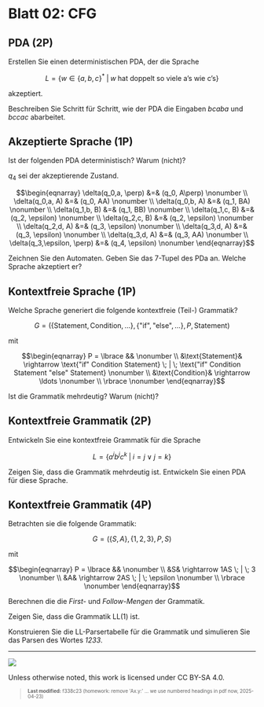 # Blatt 02: CFG

## PDA (2P)

Erstellen Sie einen deterministischen PDA, der die Sprache

``` math
L = \lbrace w \in \lbrace a, b, c \rbrace^* \; | \; w \; \text{hat doppelt so viele a's wie c's} \rbrace
```

akzeptiert.

Beschreiben Sie Schritt für Schritt, wie der PDA die Eingaben *bcaba*
und *bccac* abarbeitet.

## Akzeptierte Sprache (1P)

Ist der folgenden PDA deterministisch? Warum (nicht)?

$`q_4`$ sei der akzeptierende Zustand.

``` math
\begin{eqnarray}
\delta(q_0,a, \perp) &=& (q_0, A\perp)           \nonumber \\
\delta(q_0,a, A) &=& (q_0, AA)                   \nonumber \\
\delta(q_0,b, A) &=& (q_1, BA)                   \nonumber \\
\delta(q_1,b, B) &=& (q_1, BB)                   \nonumber \\
\delta(q_1,c, B) &=& (q_2, \epsilon)             \nonumber \\
\delta(q_2,c, B) &=& (q_2, \epsilon)             \nonumber \\
\delta(q_2,d, A) &=& (q_3, \epsilon)             \nonumber \\
\delta(q_3,d, A) &=& (q_3, \epsilon)             \nonumber \\
\delta(q_3,d, A) &=& (q_3, AA)                   \nonumber \\
\delta(q_3,\epsilon, \perp) &=& (q_4, \epsilon)  \nonumber
\end{eqnarray}
```

Zeichnen Sie den Automaten. Geben Sie das 7-Tupel des PDa an. Welche
Sprache akzeptiert er?

## Kontextfreie Sprache (1P)

Welche Sprache generiert die folgende kontextfreie (Teil-) Grammatik?

``` math
G = (\lbrace \text{Statement}, \text{Condition}, \ldots \rbrace, \lbrace \text{"if"}, \text{"else"}, \ldots \rbrace, P, \text{Statement})
```

mit

``` math
\begin{eqnarray}
P = \lbrace &&                                                                                                           \nonumber \\
&\text{Statement}& \rightarrow \text{"if" Condition Statement} \; | \; \text{"if" Condition Statement "else" Statement}  \nonumber \\
&\text{Condition}& \rightarrow \ldots                                                                                    \nonumber \\
\rbrace                                                                                                                  \nonumber
\end{eqnarray}
```

Ist die Grammatik mehrdeutig? Warum (nicht)?

## Kontextfreie Grammatik (2P)

Entwickeln Sie eine kontextfreie Grammatik für die Sprache

``` math
L = \lbrace a^ib^jc^k \; | \; i = j \lor j = k \rbrace
```

Zeigen Sie, dass die Grammatik mehrdeutig ist. Entwickeln Sie einen PDA
für diese Sprache.

## Kontextfreie Grammatik (4P)

Betrachten sie die folgende Grammatik:

``` math
G = (\lbrace S, A \rbrace, \lbrace 1, 2, 3 \rbrace, P, S)
```

mit

``` math
\begin{eqnarray}
P = \lbrace &&                        \nonumber \\
&S& \rightarrow 1AS \; | \; 3         \nonumber \\
&A& \rightarrow 2AS \; | \; \epsilon  \nonumber \\
\rbrace                               \nonumber
\end{eqnarray}
```

Berechnen die die *First-* und *Follow-Mengen* der Grammatik.

Zeigen Sie, dass die Grammatik LL(1) ist.

Konstruieren Sie die LL-Parsertabelle für die Grammatik und simulieren
Sie das Parsen des Wortes *1233*.

------------------------------------------------------------------------

<img src="https://licensebuttons.net/l/by-sa/4.0/88x31.png">

Unless otherwise noted, this work is licensed under CC BY-SA 4.0.

<blockquote><p><sup><sub><strong>Last modified:</strong> f338c23 (homework: remove 'Ax.y:' ... we use numbered headings in pdf now, 2025-04-23)<br></sub></sup></p></blockquote>
